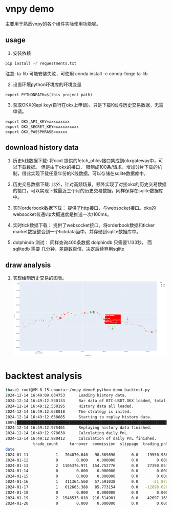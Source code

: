 # vnpy demo

主要用于熟悉vnpy的各个组件实际使用功能呢。

## usage
1. 安装依赖
```
pip install -r requestments.txt
```
注意: ta-lib 可能安装失败，可使用 conda install -c conda-forge ta-lib

2. 设置环境python环境库的环境变量

```
export PYTHONPATH=$(this project path)
```

3. 获取OKX的api key(自行在okx上申请)。只是下载K线与历史交易数据，无需申请。

```
export OKX_API_KEY=xxxxxxxxx
export OKX_SECRET_KEY=xxxxxxxxxx
export OKX_PASSPHRASE=xxxxx
```

## download history data


1. 历史k线数据下载: 
将ccxt 提供的fetch_ohlcv接口集成到okxgateway中，可以下载数据。
但是由于okx的接口， 限制成100条/请求，增加分片下载的机制，借此实现下载任意年份的K线数据。可以存储在sqlite数据库中。

2. 历史交易数据下载:
此外，针对高频场景，额外实现了对接okx的历史交易数据的接口，可以实现下载最近三个月的历史交易数据，同样保存在sqlite数据库中。

3. 实时orderbook数据下载：
提供了http接口，与websocket接口。okx的websocket普通vip大概速度是推送一次/100ms。

4. 实时tick数据下载：
提供了websocket接口。将orderbook数据和ticker market数据整合到一个tickdata当中，并存储到sqlite数据库中。

5. dolphindb 测试：
同样查询400条数据
dolphindb 只需要1.133秒，
而 sqlitedb 需要 几分钟，差距数百倍，决定后续弃用sqlite

## draw analysis

1. 实现绘制历史交易的图表。
![draw_trade_data](assets/draw_trade_data.png)


# backtest analysis

``` bash
(base) root@VM-8-15-ubuntu:~/vnpy_demo# python demo_backtest.py 
2024-12-14 16:49:09.034753      Loading history data.
2024-12-14 16:49:12.530133      Bar data of BTC-USDT.OKX loaded, total count: 86401.
2024-12-14 16:49:12.530195      History data all loaded.
2024-12-14 16:49:12.638018      The strategy is inited.
2024-12-14 16:49:12.638085      Starting to replay history data.
100%|█████████████████████████████████████████████████████████████████████████████████████| 72001/72001 [00:00<00:00, 215069.61it/s]
2024-12-14 16:49:12.975401      Replaying history data finished.
2024-12-14 16:49:12.978638      Calculating daily PnL.
2024-12-14 16:49:12.980412      Calculation of daily PnL finished.
            trade_count     turnover  commission  slippage  trading_pnl  holding_pnl   total_pnl        net_pnl
date                                                                                                           
2024-01-11            1   704070.640   98.569890       0.0    19550.986        0.000   19550.986   19452.416110
2024-01-12            0        0.000    0.000000       0.0        0.000   -35712.495  -35712.495  -35712.495000
2024-01-13            2  1105376.971  154.752776       0.0    27390.051   -20316.751    7073.300    6918.547224
2024-01-14            0        0.000    0.000000       0.0        0.000     2356.578    2356.578    2356.578000
2024-01-15            0        0.000    0.000000       0.0        0.000     5971.329    5971.329    5971.329000
2024-01-16            1   411364.560   57.591038       0.0      -21.873    -9276.054   -9297.927   -9355.518038
2024-01-17            1   612665.388   85.773154       0.0   -12898.620        0.000  -12898.620  -12984.393154
2024-01-18            0        0.000    0.000000       0.0        0.000     2014.924    2014.924    2014.924000
2024-01-19            2  1546535.010  216.514901       0.0    42697.165   -24294.872   18402.293   18185.778099
2024-01-20            0        0.000    0.000000       0.0        0.000   -15207.210  -15207.210  -15207.210000
```